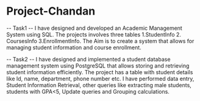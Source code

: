 # Project-Chandan
-- Task1 --
I have designed and developed an Academic Management System using SQL. The projects involves three tables 
1.StudentInfo 
2. CoursesInfo 
3.EnrollmentInfo. 
The Aim is to create a system that allows for managing student information and course enrollment.

-- Task2 --
I have designed and implemented a student database management system using PostgreSQL that allows storing and retrieving student information efficiently.
The project has a table with student details like Id, name, department, phone number etc.
I have performed data entry, Student Information Retrieval, other queries like extracting male students, students with GPA<5, Update queries and Grouping calculations.
